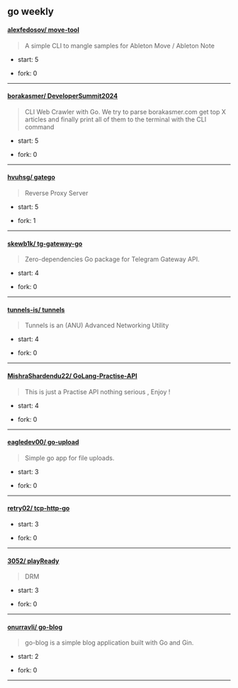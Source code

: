 ## go weekly

#### [alexfedosov/ move-tool](https://github.com/alexfedosov/move-tool)
>  A simple CLI to mangle samples for Ableton Move / Ableton Note
+ start: 5
+ fork: 0
---
#### [borakasmer/ DeveloperSummit2024](https://github.com/borakasmer/DeveloperSummit2024)
>  CLI Web Crawler with Go. We try to parse borakasmer.com get top X articles and finally print all of them to the terminal with the CLI command
+ start: 5
+ fork: 0
---
#### [hvuhsg/ gatego](https://github.com/hvuhsg/gatego)
>  Reverse Proxy Server
+ start: 5
+ fork: 1
---
#### [skewb1k/ tg-gateway-go](https://github.com/skewb1k/tg-gateway-go)
>  Zero-dependencies Go package for Telegram Gateway API.
+ start: 4
+ fork: 0
---
#### [tunnels-is/ tunnels](https://github.com/tunnels-is/tunnels)
>  Tunnels is an (ANU) Advanced Networking Utility 
+ start: 4
+ fork: 0
---
#### [MishraShardendu22/ GoLang-Practise-API](https://github.com/MishraShardendu22/GoLang-Practise-API)
>  This is just a Practise API nothing serious , Enjoy !
+ start: 4
+ fork: 0
---
#### [eagledev00/ go-upload](https://github.com/eagledev00/go-upload)
>  Simple go app for file uploads.
+ start: 3
+ fork: 0
---
#### [retry02/ tcp-http-go](https://github.com/retry02/tcp-http-go)
>  
+ start: 3
+ fork: 0
---
#### [3052/ playReady](https://github.com/3052/playReady)
>  DRM
+ start: 3
+ fork: 0
---
#### [onurravli/ go-blog](https://github.com/onurravli/go-blog)
>  go-blog is a simple blog application built with Go and Gin.
+ start: 2
+ fork: 0
---